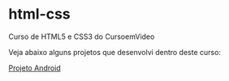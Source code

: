 # html-css
 Curso de HTML5 e CSS3 do CursoemVideo

Veja abaixo alguns projetos que desenvolvi dentro deste curso:

<a href="https://luckaos.github.io/html-css/projeto-android/" target="_blank">Projeto Android</a>